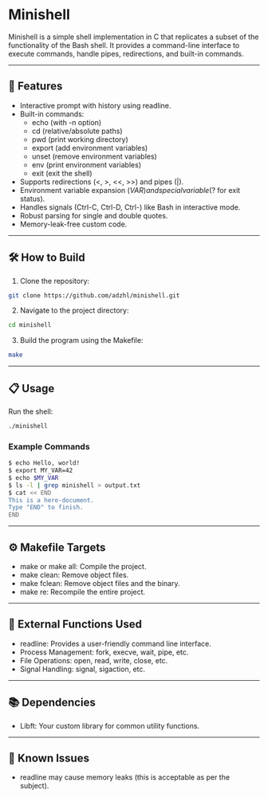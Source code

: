 # Minishell

Minishell is a simple shell implementation in C that replicates a subset of the functionality of the Bash shell.
It provides a command-line interface to execute commands, handle pipes, redirections, and built-in commands.

---

## 🚀 Features
- Interactive prompt with history using readline.
- Built-in commands:
  - echo (with -n option)
  - cd (relative/absolute paths)
  - pwd (print working directory)
  - export (add environment variables)
  - unset (remove environment variables)
  - env (print environment variables)
  - exit (exit the shell)
- Supports redirections (<, >, <<, >>) and pipes (|).
- Environment variable expansion ($VAR) and special variable ($? for exit status).
- Handles signals (Ctrl-C, Ctrl-D, Ctrl-\) like Bash in interactive mode.
- Robust parsing for single and double quotes.
- Memory-leak-free custom code.

---

## 🛠️ How to Build
1. Clone the repository:
```bash
git clone https://github.com/adzhl/minishell.git
```
2. Navigate to the project directory:
```bash
cd minishell
   ```
3. Build the program using the Makefile:
```bash
make
```

---

## 📋 Usage
Run the shell:

```bash
./minishell
```
### Example Commands
```bash
$ echo Hello, world!
$ export MY_VAR=42
$ echo $MY_VAR
$ ls -l | grep minishell > output.txt
$ cat << END
This is a here-document.
Type "END" to finish.
END
```

---

## ⚙️ Makefile Targets
- make or make all: Compile the project.
- make clean: Remove object files.
- make fclean: Remove object files and the binary.
- make re: Recompile the entire project.

---

## 🛑 External Functions Used
- readline: Provides a user-friendly command line interface.
- Process Management: fork, execve, wait, pipe, etc.
- File Operations: open, read, write, close, etc.
- Signal Handling: signal, sigaction, etc.

---

## 📚 Dependencies
- Libft: Your custom library for common utility functions.

---

## 🐛 Known Issues
- readline may cause memory leaks (this is acceptable as per the subject).
